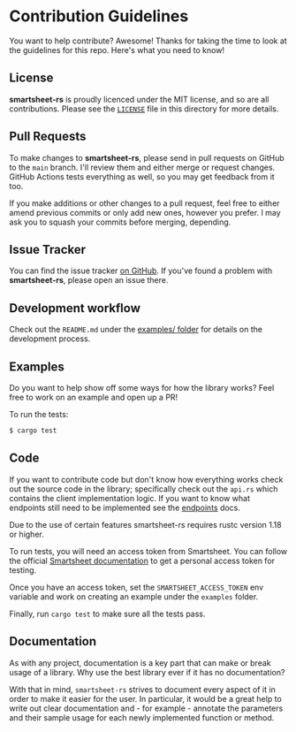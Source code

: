 # Contribution Guidelines

You want to help contribute? Awesome! Thanks for taking the time to look at the
guidelines for this repo. Here's what you need to know!

## License

**smartsheet-rs** is proudly licenced under the MIT license, and so are all
contributions. Please see the [`LICENSE`] file in this directory for more details.

[`LICENSE`]: https://github.com/rnag/smartsheet-rs/blob/main/LICENSE

## Pull Requests

To make changes to **smartsheet-rs**, please send in pull requests on GitHub to
the `main` branch. I'll review them and either merge or request changes. GitHub Actions
tests everything as well, so you may get feedback from it too.

If you make additions or other changes to a pull request, feel free to either amend
previous commits or only add new ones, however you prefer. I may ask you to squash
your commits before merging, depending.

## Issue Tracker

You can find the issue tracker [on
GitHub](https://github.com/rnag/smartsheet-rs/issues). If you've found a
problem with **smartsheet-rs**, please open an issue there.

<!--
We use the following labels:

* `enhancement`: This is for any request for new sections or functionality.
* `bug`: This is for anything that's in `smartsheet-rs`, but incorrect or not working.
* `discussion`: A discussion about improving something in `smartsheet-rs`; this may
* lead to new enhancement or bug issues.
-->

## Development workflow

Check out the `README.md` under the [examples/ folder](examples/README.md) for details
on the development process.

## Examples
Do you want to help show off some ways for how the library works? Feel free to
work on an example and open up a PR!

[install Rust]: http://rust-lang.org/install.html

To run the tests:

```bash
$ cargo test
```

## Code

<!-- If you want to contribute code but don't know how everything works check out the
[design docs](./docs/design.md) for the library. -->

If you want to contribute code but don't know how everything works check out the
source code in the library; specifically check out the `api.rs` which contains the client
implementation logic. If you want to know what
endpoints still need to be implemented see the [endpoints](./docs/endpoints.md)
docs.

Due to the use of certain features smartsheet-rs requires rustc version 1.18 or higher.

To run tests, you will need an access token from Smartsheet. You can follow the
official [Smartsheet documentation][smartsheet-access-token-docs] to get a personal access
token for testing.

Once you have an access token, set the `SMARTSHEET_ACCESS_TOKEN` env variable and
work on creating an example under the `examples` folder.

Finally, run `cargo test` to make sure all the tests pass.

[smartsheet-access-token-docs]: https://smartsheet-platform.github.io/api-docs/#authentication-and-access-tokens

## Documentation
As with any project, documentation is a key part that can make or break usage of
a library. Why use the best library ever if it has no documentation?

With that in mind, `smartsheet-rs` strives to document every aspect of it in order to make it
easier for the user. In particular, it would be a great help to write out clear documentation
and - for example - annotate the parameters and their sample usage for each newly implemented
function or method.
